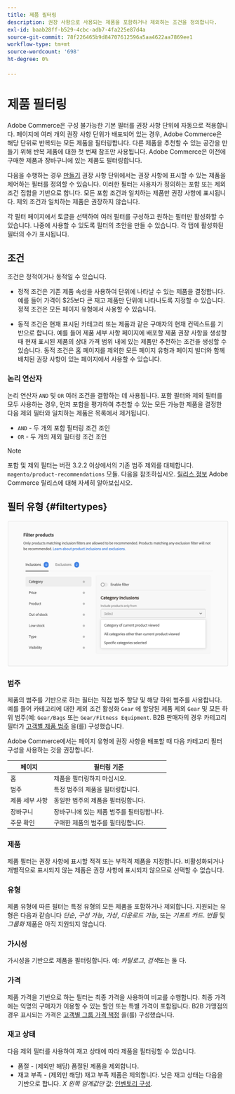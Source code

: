 ```yaml
---
title: 제품 필터링
description: 권장 사항으로 사용되는 제품을 포함하거나 제외하는 조건을 정의합니다.
exl-id: baab28ff-b529-4cbc-adb7-4fa225e87d4a
source-git-commit: 78f226465b9d84707612596a5aa4622aa7869ee1
workflow-type: tm+mt
source-wordcount: '698'
ht-degree: 0%

---
```


# 제품 필터링

Adobe Commerce은 구성 불가능한 기본 필터를 권장 사항 단위에 자동으로 적용합니다. 페이지에 여러 개의 권장 사항 단위가 배포되어 있는 경우, Adobe Commerce은 해당 단위로 반복되는 모든 제품을 필터링합니다. 다른 제품을 추천할 수 있는 공간을 만들기 위해 반복 제품에 대한 첫 번째 참조만 사용됩니다. Adobe Commerce은 이전에 구매한 제품과 장바구니에 있는 제품도 필터링합니다.

다음을 수행하는 경우 [만들기](create.md) 권장 사항 단위에서는 권장 사항에 표시할 수 있는 제품을 제어하는 필터를 정의할 수 있습니다. 이러한 필터는 사용자가 정의하는 포함 또는 제외 조건 집합을 기반으로 합니다. 모든 포함 조건과 일치하는 제품만 권장 사항에 표시됩니다. 제외 조건과 일치하는 제품은 권장하지 않습니다.

각 필터 페이지에서 토글을 선택하여 여러 필터를 구성하고 원하는 필터만 활성화할 수 있습니다. 나중에 사용할 수 있도록 필터의 초안을 만들 수 있습니다. 각 탭에 활성화된 필터의 수가 표시됩니다.

## 조건

조건은 정적이거나 동적일 수 있습니다.

- 정적 조건은 기존 제품 속성을 사용하여 단위에 나타날 수 있는 제품을 결정합니다. 예를 들어 가격이 $25보다 큰 재고 제품만 단위에 나타나도록 지정할 수 있습니다. 정적 조건은 모든 페이지 유형에서 사용할 수 있습니다.

- 동적 조건은 현재 표시된 카테고리 또는 제품과 같은 구매자의 현재 컨텍스트를 기반으로 합니다. 예를 들어 제품 세부 사항 페이지에 배포할 제품 권장 사항을 생성할 때 현재 표시된 제품의 상대 가격 범위 내에 있는 제품만 추천하는 조건을 생성할 수 있습니다. 동적 조건은 홈 페이지를 제외한 모든 페이지 유형과 페이지 빌더와 함께 배치된 권장 사항이 있는 페이지에서 사용할 수 있습니다.

### 논리 연산자

논리 연산자 `AND` 및 `OR` 여러 조건을 결합하는 데 사용됩니다. 포함 필터와 제외 필터를 모두 사용하는 경우, 먼저 포함을 평가하여 추천할 수 있는 모든 가능한 제품을 결정한 다음 제외 필터와 일치하는 제품은 목록에서 제거됩니다.

- `AND` - 두 개의 포함 필터링 조건 조인
- `OR` - 두 개의 제외 필터링 조건 조인

>[!NOTE]
>
> 포함 및 제외 필터는 버전 3.2.2 이상에서의 기존 범주 제외를 대체합니다. `magento/product-recommendations` 모듈. 다음을 참조하십시오. [릴리스 정보](release-notes.md) Adobe Commerce 릴리스에 대해 자세히 알아보십시오.

## 필터 유형 {#filtertypes}

![필터](assets/rec-conditions.png)

### 범주

제품의 범주를 기반으로 하는 필터는 직접 범주 할당 및 해당 하위 범주를 사용합니다. 예를 들어 카테고리에 대한 제외 조건 활성화 `Gear` 에 할당된 제품 제외 `Gear` 및 모든 하위 범주(예: `Gear/Bags` 또는 `Gear/Fitness Equipment`. B2B 판매자의 경우 카테고리 필터가 [고객별 제품 범주](https://experienceleague.adobe.com/docs/commerce-admin/catalog/categories/category-permissions.html) 을(를) 구성했습니다.

Adobe Commerce에서는 페이지 유형에 권장 사항을 배포할 때 다음 카테고리 필터 구성을 사용하는 것을 권장합니다.

| 페이지 | 필터링 기준 |
|---|---|
| 홈 | 제품을 필터링하지 마십시오. |
| 범주 | 특정 범주의 제품을 필터링합니다. |
| 제품 세부 사항 | 동일한 범주의 제품을 필터링합니다. |
| 장바구니 | 장바구니에 있는 제품 범주를 필터링합니다. |
| 주문 확인 | 구매한 제품의 범주를 필터링합니다. |

### 제품

제품 필터는 권장 사항에 표시할 적격 또는 부적격 제품을 지정합니다. 비활성화되거나 개별적으로 표시되지 않는 제품은 권장 사항에 표시되지 않으므로 선택할 수 없습니다.

### 유형

제품 유형에 따른 필터는 특정 유형의 모든 제품을 포함하거나 제외합니다. 지원되는 유형은 다음과 같습니다 _단순_, _구성 가능_, _가상_, _다운로드 가능_, 또는 _기프트 카드_. _번들_ 및 _그룹화_ 제품은 아직 지원되지 않습니다.

### 가시성

가시성을 기반으로 제품을 필터링합니다. 예: _카탈로그_, _검색_&#x200B;또는 둘 다.

### 가격

제품 가격을 기반으로 하는 필터는 최종 가격을 사용하여 비교를 수행합니다. 최종 가격에는 익명의 구매자가 이용할 수 있는 할인 또는 특별 가격이 포함됩니다. B2B 가맹점의 경우 표시되는 가격은 [고객별 그룹 가격 책정](https://experienceleague.adobe.com/docs/commerce-admin/catalog/products/pricing/pricing-advanced.html) 을(를) 구성했습니다.

### 재고 상태

다음 제외 필터를 사용하여 재고 상태에 따라 제품을 필터링할 수 있습니다.

- 품절 - (제외만 해당) 품절된 제품을 제외합니다.
- 재고 부족 - (제외만 해당) 재고 부족 제품은 제외합니다. 낮은 재고 상태는 다음을 기반으로 합니다. _X 왼쪽 임계값만_ 값: [인벤토리 구성](https://experienceleague.adobe.com/docs/commerce-admin/config/catalog/inventory.html).
